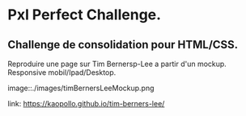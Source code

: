 # Pxl Perfect Challenge.

## Challenge de consolidation pour HTML/CSS.

Reproduire une page sur Tim Bernersp-Lee a partir d'un mockup.
Responsive mobil/Ipad/Desktop.

image::./images/timBernersLeeMockup.png

link: https://kaopollo.github.io/tim-berners-lee/
